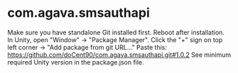 # com.agava.smsauthapi
 
Make sure you have standalone Git installed first. Reboot after installation.
In Unity, open "Window" -> "Package Manager".
Click the "+" sign on top left corner -> "Add package from git URL..."
Paste this: https://github.com/doCent90/com.agava.smsauthapi.git#1.0.2
See minimum required Unity version in the package.json file.
